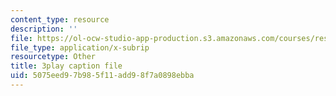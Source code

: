 ```yaml
---
content_type: resource
description: ''
file: https://ol-ocw-studio-app-production.s3.amazonaws.com/courses/res-6-012-introduction-to-probability-spring-2018/5075eed97b985f11add98f7a0898ebba_GOmLwHaa8Ik.vtt
file_type: application/x-subrip
resourcetype: Other
title: 3play caption file
uid: 5075eed9-7b98-5f11-add9-8f7a0898ebba
---
```


